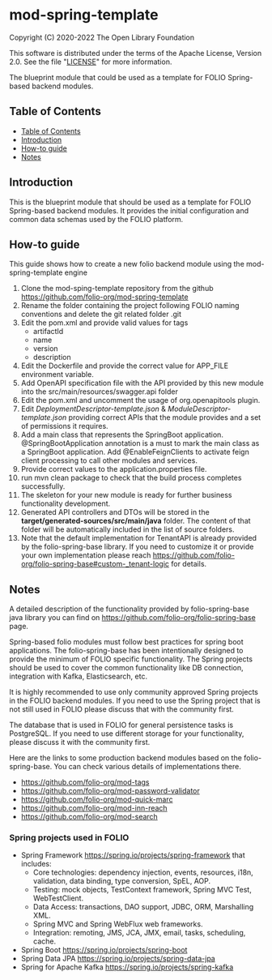 # mod-spring-template

Copyright (C) 2020-2022 The Open Library Foundation

This software is distributed under the terms of the Apache License,
Version 2.0. See the file "[LICENSE](LICENSE)" for more information.

The blueprint module that could be used as a template for FOLIO Spring-based backend modules.

## Table of Contents

- [Table of Contents](#table-of-contents)
- [Introduction](#introduction)
- [How-to guide](#how-to-guide)
- [Notes](#notes)

## Introduction

This is the blueprint module that should be used as a template for FOLIO Spring-based backend modules.
It provides the initial configuration and common data schemas used by the FOLIO platform.


## How-to guide
This guide shows how to create a new folio backend module using the mod-spring-template engine

1. Clone the mod-sping-template repository from the github https://github.com/folio-org/mod-spring-template
2. Rename the folder containing the project following FOLIO naming conventions and delete the git related folder .git
3. Edit the pom.xml and provide valid values for tags
   - artifactId
   - name
   - version
   - description
4. Edit the Dockerfile and provide the correct value for APP_FILE environment variable.
5. Add OpenAPI specification file with the API provided by this new module into the src/main/resources/swagger.api folder
6. Edit the pom.xml and uncomment the usage of org.openapitools plugin.
7. Edit *DeploymentDescriptor-template.json* & *ModuleDescriptor-template.json* providing correct APIs that the module provides and a set of permissions it requires.
8. Add a main class that represents the SpringBoot application. @SpringBootApplication annotation is a must to mark the main class as a SpringBoot application. Add @EnableFeignClients to activate feign client processing to call other modules and services.
9. Provide correct values to the application.properties file.
10. run mvn clean package to check that the build process completes successfully.
11. The skeleton for your new module is ready for further business functionality development.
12. Generated API controllers and DTOs will be stored in the **target/generated-sources/src/main/java** folder. The content of that folder will be automatically included in the list of source folders.
13. Note that the default implementation for TenantAPI is already provided by the folio-spring-base library. If you need to customize it or provide your own implementation please reach https://github.com/folio-org/folio-spring-base#custom-_tenant-logic for details.

## Notes

A detailed description of the functionality provided by folio-spring-base java library you can find on https://github.com/folio-org/folio-spring-base page.

Spring-based folio modules must follow best practices for spring boot applications. The folio-spring-base has been intentionally designed to provide the minimum of FOLIO specific functionality. The Spring projects should be used to cover the common functionality like DB connection, integration with Kafka, Elasticsearch, etc.

It is highly recommended to use only community approved Spring projects in the FOLIO backend modules.
If you need to use the Spring project that is not still used in FOLIO please discuss that with the community first.

The database that is used in FOLIO for general persistence tasks is PostgreSQL. If you need to use different storage for your functionality, please discuss it with the community first.

Here are the links to some production backend modules based on the folio-spring-base. You can check various details of implementations there.

- https://github.com/folio-org/mod-tags
- https://github.com/folio-org/mod-password-validator
- https://github.com/folio-org/mod-quick-marc
- https://github.com/folio-org/mod-inn-reach
- https://github.com/folio-org/mod-search


### Spring projects used in FOLIO

- Spring Framework https://spring.io/projects/spring-framework that includes:
  - Core technologies: dependency injection, events, resources, i18n, validation, data binding, type conversion, SpEL, AOP.
  - Testing: mock objects, TestContext framework, Spring MVC Test, WebTestClient.
  - Data Access: transactions, DAO support, JDBC, ORM, Marshalling XML.
  - Spring MVC and Spring WebFlux web frameworks.
  - Integration: remoting, JMS, JCA, JMX, email, tasks, scheduling, cache.
- Spring Boot https://spring.io/projects/spring-boot
- Spring Data JPA https://spring.io/projects/spring-data-jpa
- Spring for Apache Kafka https://spring.io/projects/spring-kafka

